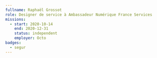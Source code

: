 ```yaml
---
fullname: Raphaël Grossot
role: Designer de service à Ambassadeur Numérique France Services 
missions:
  - start: 2020-10-14
    end: 2020-12-31
    status: independent
    employer: Octo
badges:
  - segur
---
```



